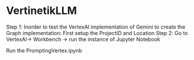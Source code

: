 # VertinetikLLM

Step 1: Inorder to test the VertexAI implementation of Gemini to create the Graph implementation: First setup the ProjectID and Location 
Step 2: Go to VertexAI-> Workbench -> run the instance of Jupyter Notebook 

Run the PromptingVertex.ipynb
